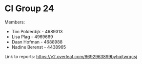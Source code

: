 # CI Group 24
Members:
- Tim Polderdijk - 4689313 
- Lisa Plag - 4969669
- Daan Hofman - 4688988
- Nadine Berenst - 4438965

Link to reports: https://v2.overleaf.com/8692963899byhqjtwrqcsj 
